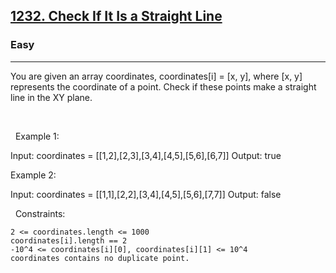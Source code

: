 <h2><a href="https://leetcode.com/problems/check-if-it-is-a-straight-line/description/">1232. Check If It Is a Straight Line</a></h2><h3>Easy</h3><hr>You are given an array coordinates, coordinates[i] = [x, y], where [x, y] represents the coordinate of a point. Check if these points make a straight line in the XY plane.

 

 
Example 1:



Input: coordinates = [[1,2],[2,3],[3,4],[4,5],[5,6],[6,7]]
Output: true


Example 2:



Input: coordinates = [[1,1],[2,2],[3,4],[4,5],[5,6],[7,7]]
Output: false


 
Constraints:


	2 <= coordinates.length <= 1000
	coordinates[i].length == 2
	-10^4 <= coordinates[i][0], coordinates[i][1] <= 10^4
	coordinates contains no duplicate point.
